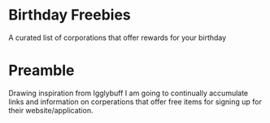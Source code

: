 # Birthday Freebies
A curated list of corporations that offer rewards for your birthday 

# Preamble

Drawing inspiration from Igglybuff I am going to continually accumulate links and information on corperations that offer free items for signing up for their website/application. 

